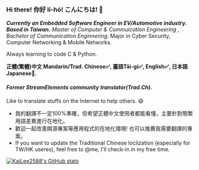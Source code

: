 ### Hi there! 你好 lí-hó! こんにちは!   👋

***Currently an Embedded Software Engineer in EV/Automotive industry. Based in Taiwan.***
*Master of Computer & Commuication Engineering , Bachelor of Communicaiton Enginnering.*
Major in Cyber Security, Computer Networking & Mobile Networks.

Always learning to code C & Python.

**正體(繁體)中文 Mandarin/Trad. Chinese✅, 臺語Tâi-gí✅, English✅, 日本語Japanese🔺.**

#### *Former StreamElements community translator(Trad.Ch).*
Like to translate stuffs on the Internet to help others. 😄

- 我的翻譯不一定100%準確，但希望正體中文使用者都能看懂，主要針對簡繁用語差異進行在地化。
- 歡迎一起改善開源專案等應用程式的在地化環境! 也可以推薦我需要翻譯的專案。
- If you want to update the Traditional Chinese loclization (especially for TW/HK useres), feel free to @me, I'll check-in in my free time.

[![KaiLee2588's GitHub stats](https://github-readme-stats.vercel.app/api?username=Kailee2588&theme=dark)](https://github.com/anuraghazra/github-readme-stats)

<!--
**KaiLee2588/KaiLee2588** is a ✨ _special_ ✨ repository because its `README.md` (this file) appears on your GitHub profile.

Here are some ideas to get you started:

- 🔭 I’m currently working on ...
- 🌱 I’m currently learning ...
- 👯 I’m looking to collaborate on ...
- 🤔 I’m looking for help with ...
- 💬 Ask me about ...
- 📫 How to reach me: ...
- 😄 Pronouns: ...
- ⚡ Fun fact: ...
-->
